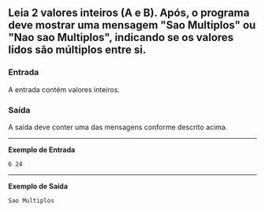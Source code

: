 ## Leia 2 valores inteiros (A e B). Após, o programa deve mostrar uma mensagem "Sao Multiplos" ou "Nao sao Multiplos", indicando se os valores lidos são múltiplos entre si.

### Entrada

A entrada contém valores inteiros.

### Saída

A saída deve conter uma das mensagens conforme descrito acima.

---
**Exemplo de Entrada**
``` 
6 24
```

---
**Exemplo de Saída**
```
Sao Multiplos
```